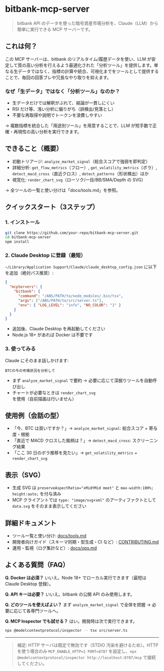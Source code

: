 # bitbank-mcp-server

> bitbank API のデータを使った暗号資産市場分析を、Claude（LLM）から簡単に実行できる MCP サーバーです。

## これは何？
この MCP サーバーは、bitbank のリアルタイム/履歴データを使い、LLM が安定して質の高い分析を行えるよう最適化された「分析ツール」を提供します。単なる生データではなく、指標の計算や統合、可視化までをツールとして提供することで、毎回の回答ブレや冗長なやり取りを抑えます。

### なぜ「生データ」ではなく「分析ツール」なのか？
- 生データだけでは解釈がぶれて、結論が一貫しにくい
- RSI だけ等、浅い分析に偏りがち（誤検出/見落とし）
- 不要な再取得や説明でトークンを浪費しやすい

→ 複数指標を統合した「用途別ツール」を用意することで、LLM が短手数で正確・再現性の高い分析を実行できます。

## できること（概要）
- 初動トリアージ: `analyze_market_signal`（総合スコアで強弱を即判定）
- 詳細分析: `get_flow_metrics`（フロー）, `get_volatility_metrics`（ボラ）, `detect_macd_cross`（直近クロス）, `detect_patterns`（形状検出）ほか
- 視覚化: `render_chart_svg`（ローソク/一目/BB/SMA/Depth の SVG）

→ 全ツールの一覧と使い分けは「docs/tools.md」を参照。

## クイックスタート（3ステップ）

### 1. インストール
```bash
git clone https://github.com/your-repo/bitbank-mcp-server.git
cd bitbank-mcp-server
npm install
```

### 2. Claude Desktop に登録（最短）
`~/Library/Application Support/Claude/claude_desktop_config.json` に以下を追加（絶対パス推奨）:
```json
{
  "mcpServers": {
    "bitbank": {
      "command": "/ABS/PATH/to/node_modules/.bin/tsx",
      "args": ["/ABS/PATH/to/src/server.ts"],
      "env": { "LOG_LEVEL": "info", "NO_COLOR": "1" }
    }
  }
}
```
- 追加後、Claude Desktop を再起動してください
- Node.js 18+ があれば Docker は不要です

### 3. 使ってみる
Claude にそのまま話しかけます:
```
BTCの今の市場状況を分析して
```
- まず `analyze_market_signal` で要約 → 必要に応じて深掘りツールを自動呼び出し
- チャートが必要なときは `render_chart_svg` を使用（自前描画は行いません）

## 使用例（会話の型）
- 「今、BTC は買いですか？」→ `analyze_market_signal`: 総合スコア + 寄与度・根拠
- 「直近で MACD クロスした銘柄は？」→ `detect_macd_cross`: スクリーニング結果
- 「ここ 30 日のボラ推移を見たい」→ `get_volatility_metrics` + `render_chart_svg`

## 表示（SVG）
- 生成 SVG は `preserveAspectRatio="xMidYMid meet"` と `max-width:100%; height:auto;` を付与済み
- MCP クライアントでは `type: "image/svg+xml"` のアーティファクトとして `data.svg` をそのまま表示してください

## 詳細ドキュメント
- ツール一覧と使い分け: [docs/tools.md](docs/tools.md)
- 開発者向けガイド（スキーマ同期・型生成・CI など）: [CONTRIBUTING.md](CONTRIBUTING.md)
- 運用・監視（ログ集計など）: [docs/ops.md](docs/ops.md)

## よくある質問（FAQ）
**Q. Docker は必須？** いいえ。Node 18+ でローカル実行できます（最短は Claude Desktop 登録）。

**Q. API キーは必要？** いいえ。bitbank の公開 API のみ使用します。

**Q. どのツールを使えばよい？** まず `analyze_market_signal` で全体を把握 → 必要に応じて各専門ツールへ。

**Q. MCP Inspector でも試せる？** はい。開発時は次で実行できます。
```bash
npx @modelcontextprotocol/inspector -- tsx src/server.ts
```

---

> 補足: HTTP サーバは既定で無効です（STDIO 汚染を避けるため）。HTTP を使う場合のみ `MCP_ENABLE_HTTP=1 PORT=8787` を設定し、`npx @modelcontextprotocol/inspector http://localhost:8787/mcp` で接続してください。